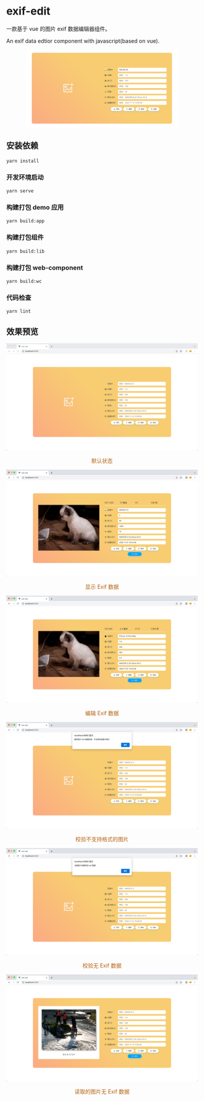 # exif-edit

一款基于 vue 的图片 exif 数据编辑器组件。

An exif data edtior component with javascript(based on vue).

<p align="center">
  <img src="./docs/imgs/7.jpg" alt="7.jpg" width="400" />
</p>

## 安装依赖
```
yarn install
```

### 开发环境启动
```
yarn serve
```

### 构建打包 demo 应用
```
yarn build:app
```

### 构建打包组件
```
yarn build:lib
```

### 构建打包 web-component
```
yarn build:wc
```

### 代码检查
```
yarn lint
```

## 效果预览

![1.jpg](docs/imgs/1.jpg)

<p align="center" style="color: #B66112;">默认状态</p>

![2.jpg](docs/imgs/2.jpg)

<p align="center" style="color: #B66112;">显示 Exif 数据</p>

![3.jpg](docs/imgs/3.jpg)

<p align="center" style="color: #B66112;">编辑 Exif 数据</p>

![4.jpg](docs/imgs/4.jpg)

<p align="center" style="color: #B66112;">校验不支持格式的图片</p>

![5.jpg](docs/imgs/5.jpg)

<p align="center" style="color: #B66112;">校验无 Exif 数据</p>

![6.jpg](docs/imgs/6.jpg)

<p align="center" style="color: #B66112;">读取的图片无 Exif 数据</p>
